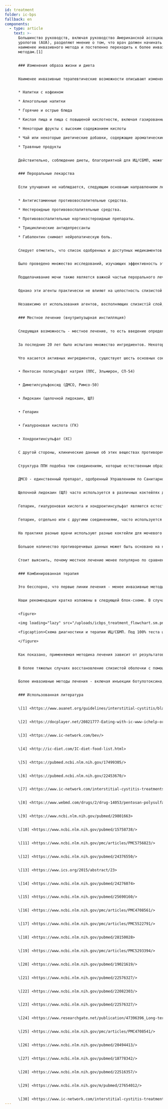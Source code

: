 ```yaml
---
id: treatment
folder: ic-bps
fallback: en
components:
  - type: article
    text: >-
      Большинство руководств, включая руководство Американской ассоциации
      урологов (AUA), разделяют мнение о том, что врач должен начинать с
      наименее инвазивного метода и постепенно переходить к более инвазивным
      методам.[1]


      ### Изменения образа жизни и диета


      Наименее инвазивные терапевтические возможности описывают изменение образа жизни. Диета оказывает большое влияние на симптомы. Списки продуктов питания и напитков при ИЦ /СБМП широко доступны в Интернете,[2],[3],[4] и по этой теме были опубликованы научные статьи.[5],[6] Большинство источников согласны с тем, что определенные виды пищи раздражают поврежденную стенку мочевого пузыря. В списках обычно упоминается следующее:


      * Напитки с кофеином

      * Алкогольные напитки

      * Горячие и острые блюда

      * Кислая пища и пища с повышеной кислотностю, включая газированные напитки.

      * Некоторые фрукты с высоким содержанием кислоты

      * Чай или некоторые диетические добавки, содержащие ароматические масла и/или летучие масляные соединения.

      * Травяные продукты


      Действительно, соблюдение диеты, благоприятной для ИЦ/СБМП, может помочь смягчить симптомы. Однако сами по себе изменения образа жизни и диеты не всегда работают, особенно в тяжелых случаях. Обычно до проявления эффектов требуется значительное время, и во время такой терапии симптомы могут ухудшиться.


      ### Пероральные лекарства


      Если улучшения не наблюдается, следующим основным направлением лечения является пероральная терапия. Наиболее распространенные лекарства обычно содержат один или несколько из следующих активных ингредиентов:


      * Антигистаминные противовоспалительные средства.

      * Нестероидные противовоспалительные средства.

      * Противовоспалительные кортикостероидные препараты.

      * Трициклические антидепрессанты

      * Габапентин снимает нейропатическую боль.


      Следует отметить, что список одобренных и доступных медикаментов сильно различается в зависимости от страны.


      Было проведено множество исследований, изучающих эффективность этих веществ, и это кратко изложено на многих страницах.[7] Эти агенты обладают противовоспалительным действием, блокируют медиатор боли и обладают антидепрессивным действием. Следовательно, пероральные препараты являются эффективным способом смягчения симптомов мочеиспускания и/или боли, улучшая таким образом качество жизни пациента.


      Подщелачивание мочи также является важной частью перорального лечения, поскольку кислая моча может раздражать мочевой пузырь и ухудшать симптомы. Избегать пищевых продуктов, повышающих кислотность мочи, во многих случаях недостаточно. Следовательно, ощелачивающие таблетки (лекарства или пищевые добавки) также играют важную роль в пероральном приеме лекарств.


      Однако эти агенты практически не влияют на целостность слизистой оболочки. Стоит упомянуть, что есть определенные препараты, которые действительно содержат один или несколько активных фармацевтических ингредиентов (подробно описанных ниже), используемых для восполнения слизистой оболочки. Многие из них широко известны и доступны в Интернете. В этой группе наиболее важным лекарством является Пентозан Полисульфат Натрия (ППН, Эльмирон, СП-54), который одобрен Управлением по Cанитарному Надзору за Качеством Пищевых Продуктов и Медикаментов (США) и считается единственным пероральным препаратом, который активно помогает восстановлению слизистой оболочки.


      Независимо от использования агентов, восполняющих слизистій слой, пероральная терапия имеет ряд существенных недостатков. Чтобы попасть в мочевой пузырь, лекарства должны абсорбироваться в пищеварительной системе, поступать в кровоток и достигать других тканей. Это снижает эффективность препаратов и увеличивает вероятность побочных эффектов. ППН, например, необходимо принимать в течение 3 месяцев или более, чтобы ощутить его влияние на слизистый слой. Пероральный прием ППН в течение более длительного периода может иметь серьезные побочные эффекты;[8] недавнее открытие по этой теме вызывает особую озабоченность.[9]


      ### Местное лечение (внутрипузырная инстилляция)


      Следующая возможность - местное лечение, то есть введение определенных веществ непосредственно в мочевой пузырь.


      За последние 20 лет было испытано множество ингредиентов. Некоторые из них, например БЦЖ (Бацила Кальмета-Герена), оказались неэффективными.[10] У других, которые взаимодействовали с фактором роста нервов, были проблемы с безопасностью.[11] При приеме некоторых веществ было достигнуто только частичное улучшение: например, при приеме ваниллоидов боль уменьшилась, но не наблюдалось улучшения в отношении симптомов мочеиспускания.[12] Есть некоторые агенты, которые сейчас исследуются, но результаты пока противоречивы и/или неубедительны, либо клинических испытаний еще не было проведено. Блокирование рецепторов P2X3 (которые влияют на активность мочевого пузыря) может быть многообещающим, но потребуются дальнейшие эксперименты.[13] Ботулинический токсин A (BTX-A, Botox) исследовался несколько раз, но результаты кажутся противоречивыми.[14],[15] Использование липосом для доставки различных агентов может быть эффективным методом,[16] но, опять же, потребуются дальнейшие эксперименты.


      Что касается активных ингредиентов, существует шесть основных соединений, которые связаны с восполнением слизистогой оболочки. Это следующие:


      • Пентосан полисульфат натрия (ППС, Эльмирон, СП-54)


      • Диметилсульфоксид (ДМСО, Римсо-50)


      • Лидокаин (щелочной лидокаин, ЩЛ)


      • Гепарин


      • Гиалуроновая кислота (ГК)


      • Хондроитинсульфат (ХС)


      С другой стороны, клинические данные об этих веществах противоречивы.


      Структура ППН подобна тем соединениям, которые естественным образом присутствуют в слизистой оболочке. Механизм его действия до сих пор неизвестен, но он может быть эффективным внутрипузырным лекарством.[17]


      ДМСО - единственный препарат, одобренный Управлением по Cанитарному Надзору за Качеством Пищевых Продуктов и Медикаментов (США) для инстилляции мочевого пузыря. Согласно некоторым статьям, он более эффективен, чем некоторые другие агенты,[18] тогда как другие источники указывают на проблемы, связанные с ДМСО.[19]


      Щелочной лидокаин (ЩЛ) часто используется в различных коктейлях для мочевого пузыря. По некоторым данным, это лекарство само по себе эффективное для восстановления слизистой оболочки.[20] Большинство терапевтов считают, что он может повысить эффективность других соединений,[21] даже если есть исследования, отрицающие это.


      Гепарин, гиалуроновая кислота и хондроитинсульфат являются естественными компонентами слизистой оболочки.


      Гепарин, отдельно или с другими соединениями, часто используется для местного лечения.[22] Есть данные, согласно которым он менее эффективен, чем, например, ДМСО (см. Выше). Гиалуроновая кислота может быть наиболее распространенным компонентом; его эффективность проверялась несколько раз с разными результатами.[23],[24],[25] Имеющиеся данные также противоречивы и для хондроитинсульфата.[26],[27],[28] Согласно некоторым исследованиям, ГК + ХС может быть столь же эффективным, как и ДМСО.[29]


      На практике разные врачи используют разные коктейли для мочевого пузыря,[30] надеясь, что пациент откликнется на лечение.


      Большое количество противоречивых данных может быть основано на нескольких фактах. Во-первых, этиология ИЦ /СБМП до сих пор не известна. Если заболевание может появиться по разным причинам, пациенты с разной этиологией могут по-разному реагировать на лечение. Во-вторых, во многих странах одобрено только одно или очень мало из этих лекарств, что само по себе препятствует построению объективной и сравнительной картины. В-третьих, в большинстве стран для инстилляции используется лишь несколько агентов или коктейлей, обычно в виде ex-tempore, что затрудняет проведение клинических испытаний с большим размером выборки.


      Стоит выяснить, почему местное лечение менее популярно по сравнению с пероральными препаратами, несмотря на то что оно более эффективно - при использовании правильного лекарства. Инвазивность - важный фактор. Многие врачи стараются избегать использования катетера, за исключением случаев, когда это неизбежно. Пациенты часто отказываются от инстилляционной терапии, опасаясь боли и риска дальнейших проблем - микроповреждений и инфекций, которые может вызвать катетер. Чтобы преодолеть эти проблемы, Urosystem разработала UroDapter® и UroStill®. UroDapter® - это небольшое устройство, заменяющее катетер. UroStill® представляет собой устройство, которое позволяет пациентам-женщинам самостоятельно делать инстилляции. С помощью UroStill® лечение мочевого пузыря можно проводить дома, без какой-либо непосредственной помощи медицинского работника.


      ### Комбинированная терапия


      Это бесспорно, что первые линии лечения - менее инвазивные методы, такие как диета и пероральные препараты - нужны. К сожалению, не только диагноз занимает много времени, но и эффект от менее инвазивных методов лечения проявляется позже. Это приводит к обычной ситуации, когда пациенты тратят 1–3 года и более на жизнь с трудно переносимой болью, тяжелыми мочевыми синдромами и постепенно ухудшающимся качеством жизни. Чем больше времени было потрачено на это, тем больше вероятность того, что пациент вообще не ответит на менее инвазивные методы лечения.


      Наши рекомендации кратко изложены в следующей блок-схеме. В случае тяжелых симптомов рекомендуется начать комбинированную терапию пероральным и внутрипузырным лечением, чтобы состояние пациента улучшилось как можно скорее.


      <figure>

      <img loading="lazy" src="/uploads/icbps_treatment_flowchart.sm.png" srcset="/uploads/icbps_treatment_flowchart.png 2x, /uploads/icbps_treatment_flowchart.sm.png 1x" alt="ICBPS treatment flowchart"/>

      <figcaption>Схема диагностики и терапии ИЦ/СБМП. Под 100% теста целостности слизистой оболочки следует понимать среднее значение порций мочи, измеренных в первый день (с низким потреблением жидкости) (описано в главе «Диагностика ИЦ/СБМП»).</figcaption>

      </figure>


      Как показано, применяемая методика лечения зависит от результатов теста целостности защитного слоя. Изменение образа жизни, диета и пероральное лечение эффективны и достаточны только в легких ИЦ/СБМП. В этих случаях также необходимо наблюдение за пациентом, потому что, несмотря на проведенное лечение, нельзя исключать ухудшение состояния. (Система наблюдения за пациентами еще не внедрена на этом веб-сайте.)


      В более тяжелых случаях восстановление слизистой оболочки с помощью инстилляций мочевого пузыря должно быть начато немедленно, но все менее инвазивные методы обычно выполняются одновременно.


      Более инвазивные методы лечения - включая инъекции ботулотоксина, нейромодуляцию, фульгурацию поврежденных участков слизистого слоя или цистэктомию - выполняются только в том случае, если все другие методы лечения оказались неэффективными. Альтернативные методы, включая иглоукалывание и кислородную терапию под высоким давлением, в основном рекомендуются в качестве дополнительных методов лечения, учитывая их неправильное соотношение затрат и результатов.


      ### Использованная литература


      \[1] <https://www.auanet.org/guidelines/interstitial-cystitis/bladder-pain-syndrome-(2011-amended-2014)>


      \[2] <https://docplayer.net/20821777-Eating-with-ic-www-ichelp-org-interstitial-cystitis-association.html>


      \[3] <https://www.ic-network.com/bev/>


      \[4] <http://ic-diet.com/IC-diet-food-list.html>


      \[5] <https://pubmed.ncbi.nlm.nih.gov/17499305/>


      \[6] <https://pubmed.ncbi.nlm.nih.gov/22453670/>


      \[7] <https://www.ic-network.com/interstitial-cystitis-treatments/oral-medication/>


      \[8] <https://www.webmd.com/drugs/2/drug-14053/pentosan-polysulfate-sodium-oral/details>


      \[9] <https://www.ncbi.nlm.nih.gov/pubmed/29801663>


      \[10] <https://www.ncbi.nlm.nih.gov/pubmed/15758738/>


      \[11] <https://www.ncbi.nlm.nih.gov/pmc/articles/PMC5756823/>


      \[12] <https://www.ncbi.nlm.nih.gov/pubmed/24376550/>


      \[13] <https://www.ics.org/2015/abstract/23>


      \[14] <https://www.ncbi.nlm.nih.gov/pubmed/24276074>


      \[15] <https://www.ncbi.nlm.nih.gov/pubmed/25690160/>


      \[16] <https://www.ncbi.nlm.nih.gov/pmc/articles/PMC4708561/>


      \[17] <https://www.ncbi.nlm.nih.gov/pmc/articles/PMC5522791/>


      \[18] <https://www.ncbi.nlm.nih.gov/pubmed/28150028>


      \[19] <https://www.ncbi.nlm.nih.gov/pmc/articles/PMC5293394/>


      \[20] <https://www.ncbi.nlm.nih.gov/pubmed/19021619/>


      \[21] <https://www.ncbi.nlm.nih.gov/pubmed/22576327/>


      \[22] <https://www.ncbi.nlm.nih.gov/pubmed/22082303/>


      \[23] <https://www.ncbi.nlm.nih.gov/pubmed/22576327/>


      \[24] <https://www.researchgate.net/publication/47396396_Long-term_results_of_intravesical_hyaluronan_therapy_in_bladder_pain_syndromeinterstitial_cystitis>


      \[25] <https://www.ncbi.nlm.nih.gov/pmc/articles/PMC4708541/>


      \[26] <https://www.ncbi.nlm.nih.gov/pubmed/20494413/>


      \[27] <https://www.ncbi.nlm.nih.gov/pubmed/18778342/>


      \[28] <https://www.ncbi.nlm.nih.gov/pubmed/22516357/>


      \[29] <https://www.ncbi.nlm.nih.gov/m/pubmed/27654012/>


      \[30] <https://www.ic-network.com/interstitial-cystitis-treatments/bladder-instillations/>
---
```

